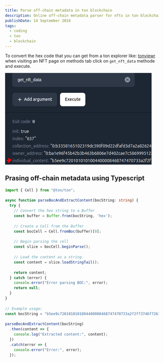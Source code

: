 ```yaml
---
title: Parse off-chain metadata in ton blockchain
description: Online off-chain metadata parser for nfts in ton blockchain and a quick tutorial on how to parse it using @ton/ton library in Typescript.
publishDate: 14 September 2024
tags:
  - coding
  - ton
  - blockchain
---
```

To convert the hex code that you can get from a ton explorer like: [tonviewr](https://tonviewer.com/) when visiting an NFT page on methods tab click on `get_nft_data` methode and execute.

![Parse NFT individual content in ton blockchain](./metadata-parser-thing.png)


## Prasing off-chain metadata using Typescript

```ts
import { Cell } from "@ton/ton";

async function parseBocAndExtractContent(bocString: string) {
  try {
    // Convert the hex string to a Buffer
    const buffer = Buffer.from(bocString, 'hex');

    // Create a Cell from the Buffer
    const bocCell = Cell.fromBoc(buffer)[0];

    // Begin parsing the cell
    const slice = bocCell.beginParse();

    // Load the content as a string
    const content = slice.loadStringTail();

    return content;
  } catch (error) {
    console.error("Error parsing BOC:", error);
    return null;
  }
}

// Example usage:
const bocString = "b5ee9c7201010101004400008468747470733a2f2f73746f726167652e6f6e746f6e2e6c6976652f6f6e746f6e2f576d6d65595f313732363331383738393533395f6d657461646174612e6a736f6e";

parseBocAndExtractContent(bocString)
  .then(content => {
    console.log("Extracted content:", content);
  })
  .catch(error => {
    console.error("Error:", error);
  });
```
